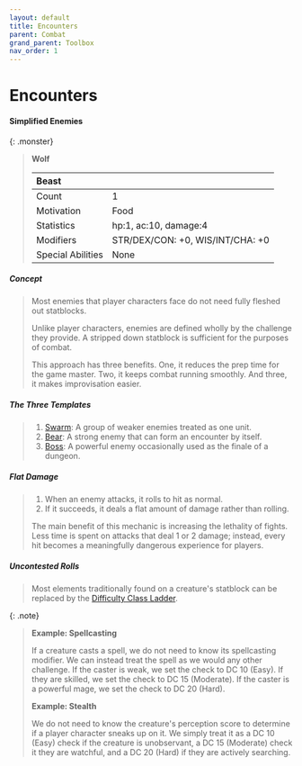 ```yaml
---
layout: default
title: Encounters
parent: Combat
grand_parent: Toolbox
nav_order: 1
---
```


# Encounters

#### Simplified Enemies

{: .monster}
> **Wolf**
> 
> | Beast             |                                  |
> | :---------------- | :------------------------------- |
> | Count             | 1                                |
> | Motivation        | Food                             |
> | Statistics        | hp:1, ac:10, damage:4            |
> | Modifiers         | STR/DEX/CON: +0, WIS/INT/CHA: +0 |
> | Special Abilities | None                             |

##### Concept

> Most enemies that player characters face do not need fully fleshed out statblocks.
>
> Unlike player characters, enemies are defined wholly by the challenge they provide. A stripped down statblock is sufficient for the purposes of combat.
>
> This approach has three benefits. One, it reduces the prep time for the game master. Two, it keeps combat running smoothly. And three, it makes improvisation easier.

##### The Three Templates

> 1. [Swarm](swarms): A group of weaker enemies treated as one unit.
> 2. [Bear](bears): A strong enemy that can form an encounter by itself.
> 3. [Boss](bosses): A powerful enemy occasionally used as the finale of a dungeon.


##### Flat Damage

> 1. When an enemy attacks, it rolls to hit as normal. 
> 2. If it succeeds, it deals a flat amount of damage rather than rolling.
>
> The main benefit of this mechanic is increasing the lethality of fights. Less time is spent on attacks that deal 1 or 2 damage; instead, every hit becomes a meaningfully dangerous experience for players.


##### Uncontested Rolls
 
> Most elements traditionally found on a creature's statblock can be replaced by the [Difficulty Class Ladder](../../../../more/review/difficulty_class).

{: .note}
> **Example: Spellcasting**
> 
> If a creature casts a spell, we do not need to know its spellcasting modifier. We can instead treat the spell as we would any other challenge. If the caster is weak, we set the check to DC 10 (Easy). If they are skilled, we set the check to DC 15 (Moderate). If the caster is a powerful mage, we set the check to DC 20 (Hard).
>
> **Example: Stealth**
> 
> We do not need to know the creature's perception score to determine if a player character sneaks up on it. We simply treat it as a DC 10 (Easy) check if the creature is unobservant, a DC 15 (Moderate) check it they are watchful, and a DC 20 (Hard) if they are actively searching.


